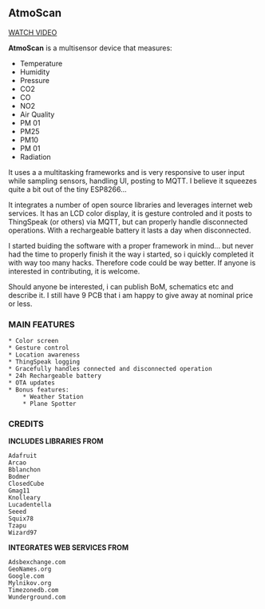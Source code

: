 ## AtmoScan


[WATCH VIDEO](https://www.youtube.com/watch?v=iyFuKU8ZcuA)

**AtmoScan** is a multisensor device that measures:

* Temperature
* Humidity
* Pressure
* CO2
* CO
* NO2
* Air Quality
* PM 01
* PM25
* PM10
* PM 01
* Radiation

It uses a a multitasking frameworks and is very responsive to user input while sampling sensors, handling UI, posting to MQTT. I believe it squeezes quite a bit out of the tiny ESP8266...

It integrates a number of open source libraries and leverages internet web services. It has an LCD color display, it is gesture controled and it posts to ThingSpeak (or others) via MQTT, but can properly handle disconnected operations. With a rechargeable battery it lasts a day when disconnected.

I started buiding the software with a proper framework in mind... but never had the time to properly finish it the way i started, so i quickly completed it with way too many hacks. Therefore code could be way better. If anyone is interested in contributing, it is welcome.

Should anyone be interested, i can publish BoM, schematics etc and describe it. I still have 9 PCB that i am happy to give away at nominal price or less.

### MAIN FEATURES
```
* Color screen
* Gesture control
* Location awareness
* ThingSpeak logging        
* Gracefully handles connected and disconnected operation
* 24h Rechargeable battery
* OTA updates
* Bonus features:
	* Weather Station
	* Plane Spotter

```


### CREDITS


**INCLUDES LIBRARIES FROM**

```
Adafruit
Arcao
Bblanchon
Bodmer
ClosedCube
Gmag11
Knolleary	
Lucadentella
Seeed
Squix78
Tzapu
Wizard97	
```

**INTEGRATES WEB SERVICES FROM**

```
Adsbexchange.com
GeoNames.org
Google.com
Mylnikov.org
Timezonedb.com
Wunderground.com
```















